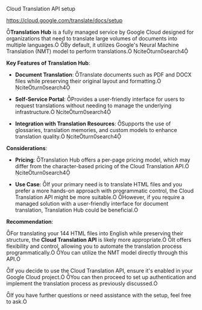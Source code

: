 Cloud Translation API setup

https://cloud.google.com/translate/docs/setup

**Translation Hub** is a fully managed service by Google Cloud designed for organizations that need to translate large volumes of documents into multiple languages. By default, it utilizes Google's Neural Machine Translation (NMT) model to perform translations. citeturn0search4

**Key Features of Translation Hub**:

- **Document Translation**: Translate documents such as PDF and DOCX files while preserving their original layout and formatting. citeturn0search4

- **Self-Service Portal**: Provides a user-friendly interface for users to request translations without needing to manage the underlying infrastructure. citeturn0search4

- **Integration with Translation Resources**: Supports the use of glossaries, translation memories, and custom models to enhance translation quality. citeturn0search4

**Considerations**:

- **Pricing**: Translation Hub offers a per-page pricing model, which may differ from the character-based pricing of the Cloud Translation API. citeturn0search4

- **Use Case**: If your primary need is to translate HTML files and you prefer a more hands-on approach with programmatic control, the Cloud Translation API might be more suitable. However, if you require a managed solution with a user-friendly interface for document translation, Translation Hub could be beneficial.

**Recommendation**:

For translating your 144 HTML files into English while preserving their structure, the **Cloud Translation API** is likely more appropriate. It offers flexibility and control, allowing you to automate the translation process programmatically. You can utilize the NMT model directly through this API.

If you decide to use the Cloud Translation API, ensure it's enabled in your Google Cloud project. You can then proceed to set up authentication and implement the translation process as previously discussed.

If you have further questions or need assistance with the setup, feel free to ask. 